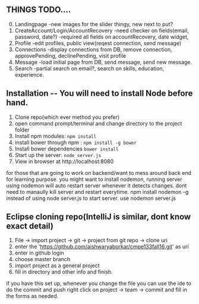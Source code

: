 ## THINGS TODO....
0. Landingpage
    -new images for the slider thingy, new next to put?
1. CreateAccount/Login/AccountRecovery
    -need checker on fields(email, password, date?)
    -required all fields on accountRecovery, date widget, 
2. Profile
    -edit profiles, public view(reqest connection, send message)
3. Connections
    -display connections from DB, remove connection, approvePending, declinePending, visit profile
4. Message
    -load initial page from DB, send message, send new message.
5. Search
    -partial search on email?, search on skills, education, experience.

## Installation -- You will need to install Node before hand.
1. Clone repo(which ever method you prefer)
2. open command prompt/terminal and change directory to the project folder
3. Install npm modules: `npm install`
4. install bower through npm : `npm install -g bower`
5. Install bower dependencies `bower install`
6. Start up the server: `node server.js`
7. View in browser at http://localhost:8080

for those that are going to work on backend/want to mess around back end for learning purpose.
you might want to install nodemon, running server using nodemon will auto restart server whenever it detects changes.
dont need to manaully kill server and restart everytime.
npm install nodemon -g
instead of using node server.js to start server. use nodemon server.js


## Eclipse cloning repo(IntelliJ is similar, dont know exact detail)
1. File -> import project -> git -> project from git repo -> clone uri
2. enter the 'https://github.com/aishwaryaborkar/cmpe133fall16.git' as uri
3. enter in github login
4. choose master branch
5. import project as a general project
6. fill in directory and other info and finish.


if you have this set up, whenever you change the file you can use the ide to do the commit and push
right click on project -> team -> commit and fill in the forms as needed.
